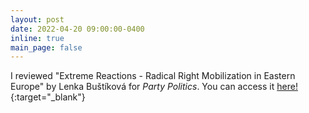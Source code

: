```yaml
---
layout: post
date: 2022-04-20 09:00:00-0400
inline: true
main_page: false
---
```


I reviewed "Extreme Reactions - Radical Right Mobilization in Eastern Europe" by Lenka Buštíková for <i>Party Politics</i>. You can access it [here!](https://journals.sagepub.com/doi/10.1177/13540688221081909){:target="_blank"}
